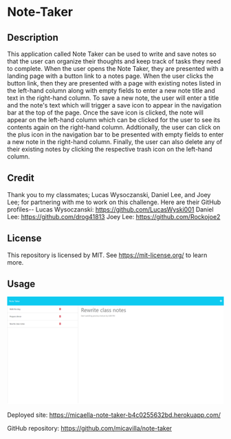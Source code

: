 # Note-Taker

## Description
This application called Note Taker can be used to write and save notes so that the user can organize their thoughts and keep track of tasks they need to complete. When the user opens the Note Taker, they are presented with a landing page with a button link to a notes page. When the user clicks the button link, then they are presented with a page with existing notes listed in the left-hand column along with empty fields to enter a new note title and text in the right-hand column. To save a new note, the user will enter a title and the note's text which will trigger a save icon to appear in the navigation bar at the top of the page. Once the save icon is clicked, the note will appear on the left-hand column which can be clicked for the user to see its contents again on the right-hand column. Addtionally, the user can click on the plus icon in the navigation bar to be presented with empty fields to enter a new note in the right-hand column. Finally, the user can also delete any of their existing notes by clicking the respective trash icon on the left-hand column.

## Credit
Thank you to my classmates; Lucas Wysoczanski, Daniel Lee, and Joey Lee; for partnering with me to work on this challenge. Here are their GitHub profiles-- 
Lucas Wysoczanski: https://github.com/LucasWyski001 
Daniel Lee: https://github.com/drog41813 
Joey Lee: https://github.com/Rockojoe2

## License
This repository is licensed by MIT. See https://mit-license.org/ to learn more.

## Usage
![Note Taker Screenshot](note-taker-screenshot.png)

Deployed site: https://micaella-note-taker-b4c0255632bd.herokuapp.com/

GitHub repository: https://github.com/micavilla/note-taker